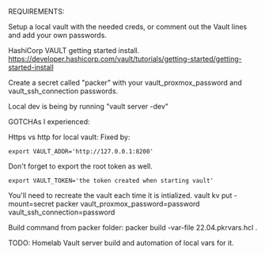 REQUIREMENTS:

Setup a local vault with the needed creds, or comment out the Vault lines and add your own passwords.

HashiCorp VAULT getting started install. https://developer.hashicorp.com/vault/tutorials/getting-started/getting-started-install

Create a secret called "packer" with your vault_proxmox_password and vault_ssh_connection passwords.

Local dev is being by running "vault server -dev"

GOTCHAs I experienced:

Https vs http for local vault:
Fixed by:
    
    export VAULT_ADDR='http://127.0.0.1:8200' 

Don't forget to export the root token as well. 

    export VAULT_TOKEN='the token created when starting vault'

You'll need to recreate the vault each time it is intialized. 
    vault kv put -mount=secret packer vault_proxmox_password=password vault_ssh_connection=password


Build command from packer folder: 
    packer build -var-file 22.04.pkrvars.hcl .

TODO:
Homelab Vault server build and automation of local vars for it. 